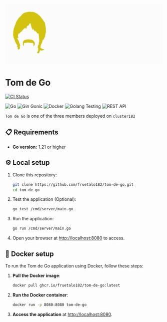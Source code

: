 <div align="left">

![Tom de Go](media/tom.png)

<h1>Tom de Go</h1>

  [![CI Status](https://img.shields.io/github/actions/workflow/status/fruetalo182/tom-de-go/ci.yaml?branch=main&label=CI%20Status)](https://github.com/fruetalo182/tom-de-go/actions/workflows/ci.yaml)
  
![Go](https://img.shields.io/badge/Go-00ADD8?style=flat&logo=go&logoColor=white)
![Gin Gonic](https://img.shields.io/badge/Gin%20Gonic-00BFFF?style=flat&logo=go&logoColor=white)
![Docker](https://img.shields.io/badge/Docker-2496ED?style=flat&logo=docker&logoColor=white)
![Golang Testing](https://img.shields.io/badge/Testing-046A38?style=flat&logo=go&logoColor=white)
![REST API](https://img.shields.io/badge/REST%20API-00BFFF?style=flat&logo=api&logoColor=white)

</div>

```Tom de Go``` is one of the three members deployed on ```cluster182```

## 📋 Requirements

- **Go version:** 1.21 or higher

## ⚙️ Local setup

1. Clone this repository:
    ```bash
    git clone https://github.com/fruetalo182/tom-de-go.git
    cd tom-de-go
    ```
2. Test the application (Optional):
    ```bash
    go test /cmd/server/main.go
    ```
3. Run the application:
    ```bash
    go run /cmd/server/main.go
    ```
4. Open your browser at [http://localhost:8080](http://localhost:8080) to access.

## 🐳 Docker setup

To run the Tom de Go application using Docker, follow these steps:

1. **Pull the Docker image**:

    ```bash
    docker pull ghcr.io/fruetalo182/tom-de-go:latest
    ```

2. **Run the Docker container**:

    ```bash
    docker run -p 8080:8080 tom-de-go
    ```

3. **Access the application** at [http://localhost:8080](http://localhost:8080).
